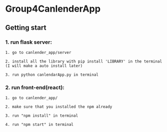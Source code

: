 # Group4CanlenderApp

## Getting start

### 1. run flask server:

    1. go to canlender_app/server
    
    2. install all the library with pip install 'LIBRARY' in the terminal  (I will make a auto install later)
    
    3. run python canlendarApp.py in terminal

### 2. run front-end(react):

    1. go to canlender_app/
    
    2. make sure that you installed the npm already
    
    3. run "npm install" in terminal
    
    4. run "npm start" in terminal
    
   

